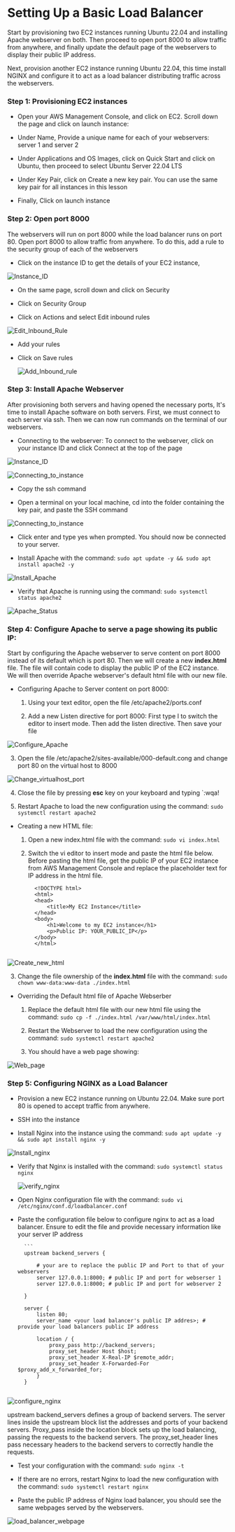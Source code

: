 # Setting Up a Basic Load Balancer

Start by provisioning two EC2 instances running Ubuntu 22.04 and installing Apache webserver on both. Then proceed to open port 8000 to allow traffic from anywhere, and finally update the default page of the webservers to display their public IP address.

Next, provision another EC2 instance running Ubuntu 22.04, this time install NGINX and configure it to act as a load balancer distributing traffic across the webservers. 

### Step 1: Provisioning EC2 instances

- Open your AWS Management Console, and click on EC2. Scroll down the page and click on launch instance:

- Under Name, Provide a unique name for each of your webservers: server 1 and server 2

- Under Applications and OS Images, click on Quick Start and click on Ubuntu, then proceed to select Ubuntu Server 22.04 LTS

- Under Key Pair, click on Create a new key pair. You can use the same key pair for all instances in this lesson

- Finally, Click on launch instance

### Step 2: Open port 8000
The webservers will run on port 8000 while the load balancer runs on port 80. Open port 8000 to allow traffic from anywhere. To do this, add a rule to the security group of each of the webservers

- Click on the instance ID to get the details of your EC2 instance,

![Instance_ID](Load_Balancing_Images/inbound_rule.png)

- On the same page, scroll down and click on Security

- Click on Security Group

- Click on Actions and select Edit inbound rules

![Edit_Inbound_Rule](Load_Balancing_Images/Security_actions.png)

- Add your rules

- Click on Save rules

   ![Add_Inbound_rule](Load_Balancing_Images/Add_rule.png)

### Step 3: Install Apache Webserver
After provisioning both servers and having opened the necessary ports, It's time to install Apache software on both servers. First, we must connect to each server via ssh. Then we can now run commands on the terminal of our webservers.

- Connecting to the webserver: To connect to the webserver, click on your instance ID and click Connect at the top of the page

![Instance_ID](Load_Balancing_Images/Connecting_to_instance.png)

![Connecting_to_instance](Load_Balancing_Images/Connecting_to_instance1.png)

- Copy the ssh command

- Open a terminal on your local machine, cd into the folder containing the key pair, and paste the SSH command

![Connecting_to_instance](Load_Balancing_Images/Connecting_to_instance2.png)

- Click enter and type yes when prompted. You should now be connected to your server.

- Install Apache with the command: `sudo apt update -y && sudo apt install apache2 -y`

![Install_Apache](Load_Balancing_Images/install_apache.png)

- Verify that Apache is running using the command: `sudo systemctl status apache2`

![Apache_Status](Load_Balancing_Images/apache_status.png)

### Step 4: Configure Apache to serve a page showing its public IP:

Start by configuring the Apache webserver to serve content on port 8000 instead of its default which is port 80. Then we will create a new **index.html** file. The file will contain code to display the public IP of the EC2 instance. We will then override Apache webserver's default html file with our new file.

- Configuring Apache to Server content on port 8000:

   1. Using your text editor, open the file /etc/apache2/ports.conf
  
   2. Add a new Listen directive for port 8000: First type I to switch the editor to insert mode. Then add the listen             directive. Then save your file

![Configure_Apache](Load_Balancing_Images/Listen_8000.png)   

   3. Open the file /etc/apache2/sites-available/000-default.cong and change port 80 on the virtual host to 8000

![Change_virtualhost_port](Load_Balancing_Images/virtualhost_8000.png)   
  
   4. Close the file by pressing **esc** key on your keyboard and typing `:wqa!
   
   5. Restart Apache to load the new configuration using the command: `sudo systemctl restart apache2`

- Creating a new HTML file:

   1. Open a new index.html file with the command: `sudo vi index.html`
 
   2. Switch the vi editor to insert mode and paste the html file below. Before pasting the html file, get the public IP of       your EC2 instance from AWS Management Console           and replace the placeholder text for IP address in the html         file.

      ```
        <!DOCTYPE html>
        <html>
        <head>
            <title>My EC2 Instance</title>
        </head>
        <body>
            <h1>Welcome to my EC2 instance</h1>
            <p>Public IP: YOUR_PUBLIC_IP</p>
        </body>
        </html>
   ```

![Create_new_html](Load_Balancing_Images/index_html.png)

   3. Change the file ownership of the **index.html** file with the command: `sudo chown www-data:www-data ./index.html`

- Overriding the Default html file of Apache Webserber
   
    1. Replace the default html file with our new html file using the command: `sudo cp -f ./index.html /var/www/html/index.html`
 
    2. Restart the Webserver to load the new configuration using the command: `sudo systemctl restart apache2`
 
    3. You should have a web page showing:
 
![Web_page](Load_Balancing_Images/web_page.png)
 
### Step 5: Configuring NGINX as a Load Balancer

- Provision a new EC2 instance running on Ubuntu 22.04. Make sure port 80 is opened to accept traffic from anywhere.

- SSH into the instance

- Install Nginx into the instance using the command: `sudo apt update -y && sudo apt install nginx -y`

![Install_nginx](Load_Balancing_Images/install_nginx.png)

- Verify that Nginx is installed with the command: `sudo systemctl status nginx`

  ![verify_nginx](Load_Balancing_Images/nginx_status.png)

- Open Nginx configuration file with the command: `sudo vi /etc/nginx/conf.d/loadbalancer.conf`

- Paste the configuration file below to configure nginx to act as a load balancer. Ensure to edit the file and provide necessary information like your server IP address

        ```  
        upstream backend_servers {

            # your are to replace the public IP and Port to that of your webservers
            server 127.0.0.1:8000; # public IP and port for webserser 1
            server 127.0.0.1:8000; # public IP and port for webserver 2

        }

        server {
            listen 80;
            server_name <your load balancer's public IP addres>; # provide your load balancers public IP address

            location / {
                proxy_pass http://backend_servers;
                proxy_set_header Host $host;
                proxy_set_header X-Real-IP $remote_addr;
                proxy_set_header X-Forwarded-For $proxy_add_x_forwarded_for;
            }
        }
  ```

![configure_nginx](Load_Balancing_Images/nginx_conf.png)

upstream backend_servers defines a group of backend servers. The server lines inside the upstream block list the addresses and ports of your backend servers. Proxy_pass     inside the location block sets up the load balancing, passing the requests to the backend servers. The proxy_set_header lines pass necessary headers to the backend          servers to correctly handle the requests.

- Test your configuration with the command: `sudo nginx -t`

- If there are no errors, restart Nginx to load the new configuration with the command: `sudo systemctl restart nginx`

- Paste the public IP address of Nginx load balancer, you should see the same webpages served by the webservers.

![load_balancer_webpage](Load_Balancing_Images/load_balancer_web.png)



    










    


